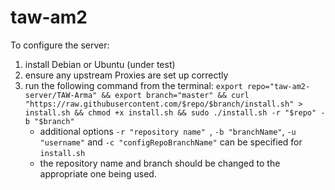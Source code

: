 # taw-am2

To configure the server:
 1) install Debian or Ubuntu (under test)
 2) ensure any upstream Proxies are set up correctly
 2) run the following command from the terminal:
    `export repo="taw-am2-server/TAW-Arma" && export branch="master" && curl "https://raw.githubusercontent.com/$repo/$branch/install.sh" > install.sh && chmod +x install.sh && sudo ./install.sh -r "$repo" -b "$branch"`
    - additional options `-r "repository name" `, `-b "branchName"`, `-u "username"` and `-c "configRepoBranchName"` can be specified for `install.sh`
    - the repository name and branch should be changed to the appropriate one being used.
